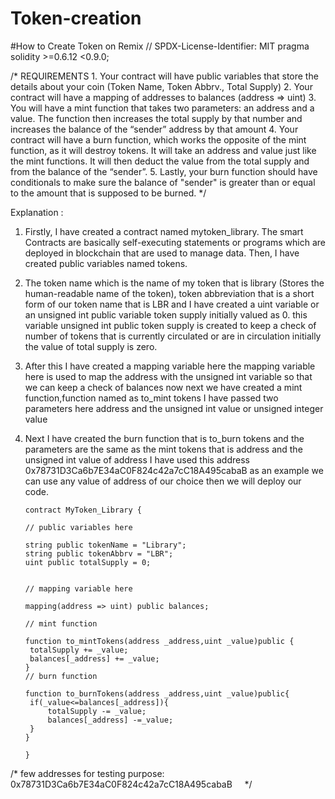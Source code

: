 # Token-creation
#How to Create Token on Remix
// SPDX-License-Identifier: MIT
pragma solidity >=0.6.12 <0.9.0;

/*
       REQUIREMENTS
    1. Your contract will have public variables that store the details about your coin (Token Name, Token Abbrv., Total Supply)
    2. Your contract will have a mapping of addresses to balances (address => uint)
    3. You will have a mint function that takes two parameters: an address and a value. 
       The function then increases the total supply by that number and increases the balance 
       of the “sender” address by that amount
    4. Your contract will have a burn function, which works the opposite of the mint function, as it will destroy tokens. 
       It will take an address and value just like the mint functions. It will then deduct the value from the total supply 
       and from the balance of the “sender”.
    5. Lastly, your burn function should have conditionals to make sure the balance of "sender" is greater than or equal 
       to the amount that is supposed to be burned.
*/

Explanation :

1. Firstly, I have created a contract named mytoken_library. The smart Contracts are basically self-executing statements or programs which are deployed in blockchain that are used to manage data. Then, I have created public variables named tokens. 
2. The token name which is the name of my token that is library (Stores the human-readable name of the token), token abbreviation that is a short form of our token name that is LBR and I have created a uint variable or an unsigned int public variable token supply initially valued as 0. this variable unsigned int public token supply is created to keep a check of number of tokens that is currently circulated or are in circulation initially the value of total supply is zero.
3. After this I have created a mapping variable here the mapping variable here is used to map the address with the unsigned int variable so that we can keep a check of balances now next we have created a mint function,function named as to_mint tokens I have passed two parameters here address and the unsigned int value or unsigned integer value
4. Next I have created the burn function that is to_burn tokens and the parameters are the same as the mint tokens that is address and the unsigned int value of address I have used this address 0x78731D3Ca6b7E34aC0F824c42a7cC18A495cabaB as an example we can use any value of address of our choice then we will deploy our code.


       contract MyToken_Library {

       // public variables here

       string public tokenName = "Library";
       string public tokenAbbrv = "LBR";
       uint public totalSupply = 0;


       // mapping variable here

       mapping(address => uint) public balances;

       // mint function

       function to_mintTokens(address _address,uint _value)public {
        totalSupply += _value;
        balances[_address] += _value;
       }
       // burn function

       function to_burnTokens(address _address,uint _value)public{
        if(_value<=balances[_address]){
            totalSupply -= _value;
            balances[_address] -=_value;
        }
       }

       }
/*
    few addresses for testing purpose:
    0x78731D3Ca6b7E34aC0F824c42a7cC18A495cabaB
    */

      


